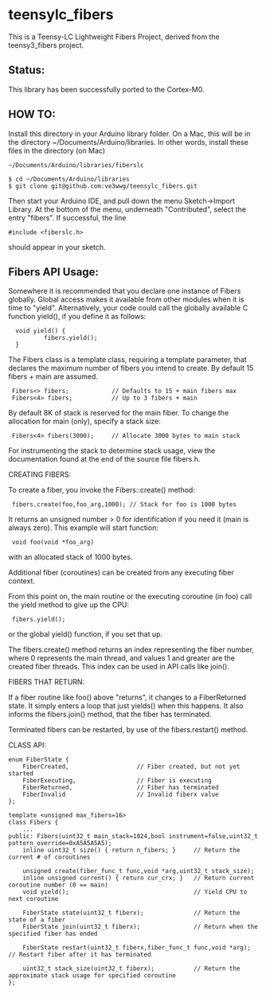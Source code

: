 teensylc_fibers
===============

This is a Teensy-LC Lightweight Fibers Project, derived from the teensy3_fibers project.


Status:
-------

This library has been successfully ported to the Cortex-M0.


HOW TO:
-------

Install this directory in your Arduino library folder. On a Mac, this
will be in the directory ~/Documents/Arduino/libraries. In other words,
install these files in the directory (on Mac)

    ~/Documents/Arduino/libraries/fiberslc

    $ cd ~/Documents/Arduino/libraries
    $ git clone git@github.com:ve3wwg/teensylc_fibers.git

Then start your Arduino IDE, and pull down the menu Sketch->Import
Library. At the bottom of the menu, underneath "Contributed", select the
entry "fibers". If successful, the line

    #include <fiberslc.h> 

should appear in your sketch.


Fibers API Usage:
-----------------
 
Somewhere it is recommended that you declare one instance of
Fibers globally. Global access makes it available from other
modules when it is time to "yield". Alternatively, your code
could call the globally available C function yield(), if you
define it as follows:

      void yield() {
              fibers.yield();
      }

The Fibers class is a template class, requiring a template parameter,
that declares the maximum number of fibers you intend to create.
By default 15 fibers + main are assumed.
 
     Fibers<> fibers;            // Defaults to 15 + main fibers max
     Fibers<4> fibers;           // Up to 3 fibers + main
 
By default 8K of stack is reserved for the main fiber. To change
the allocation for main (only), specify a stack size:
 
     Fibers<4> fibers(3000);     // Allocate 3000 bytes to main stack
     
For instrumenting the stack to determine stack usage, view the documentation
found at the end of the source file fibers.h.

CREATING FIBERS:

To create a fiber, you invoke the Fibers::create() method:
 
     fibers.create(foo,foo_arg,1000); // Stack for foo is 1000 bytes
     
It returns an unsigned number > 0 for identification if you
need it (main is always zero). This example will start function:
 
     void foo(void *foo_arg)
 
with an allocated stack of 1000 bytes.
 
Additional fiber (coroutines) can be created from any executing
fiber context.

From this point on, the main routine or the executing coroutine
(in foo) call the yield method to give up the CPU:
 
     fibers.yield();
              
or the global yield() function, if you set that up. 

The fibers.create() method returns an index representing the fiber number,
where 0 represents the main thread, and values 1 and greater are the
created fiber threads. This index can be used in API calls like join().

FIBERS THAT RETURN:

If a fiber routine like foo() above "returns", it changes to a FiberReturned
state. It simply enters a loop that just yields() when this happens. It also
informs the fibers.join() method, that the fiber has terminated.  

Terminated fibers can be restarted, by use of the fibers.restart() method.

CLASS API:

    enum FiberState {
        FiberCreated,                   // Fiber created, but not yet started
        FiberExecuting,                 // Fiber is executing
        FiberReturned,                  // Fiber has terminated
        FiberInvalid                    // Invalid fiberx value
    };

    template <unsigned max_fibers=16>
    class Fibers {
        ...
    public: Fibers(uint32_t main_stack=1024,bool instrument=false,uint32_t pattern_override=0xA5A5A5A5);
        inline uint32_t size() { return n_fibers; }     // Return the current # of coroutines
  
        unsigned create(fiber_func_t func,void *arg,uint32_t stack_size);
        inline unsigned current() { return cur_crx; }   // Return current coroutine number (0 == main)
        void yield();                                   // Yield CPU to next coroutine
        
        FiberState state(uint32_t fiberx);              // Return the state of a fiber
        FiberState join(uint32_t fiberx);               // Return when the specified fiber has ended
        
        FiberState restart(uint32_t fiberx,fiber_func_t func,void *arg); // Restart fiber after it has terminated
        
        uint32_t stack_size(uint32_t fiberx);           // Return the approximate stack usage for specified coroutine
    };




